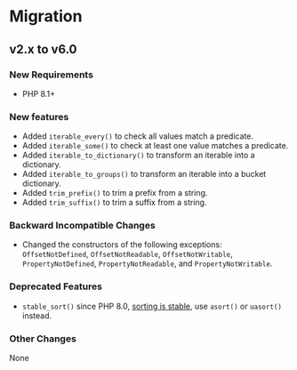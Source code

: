 # Migration

## v2.x to v6.0

### New Requirements

- PHP 8.1+

### New features

- Added `iterable_every()` to check all values match a predicate.
- Added `iterable_some()` to check at least one value matches a predicate.
- Added `iterable_to_dictionary()` to transform an iterable into a dictionary.
- Added `iterable_to_groups()` to transform an iterable into a bucket dictionary.
- Added `trim_prefix()` to trim a prefix from a string.
- Added `trim_suffix()` to trim a suffix from a string.

### Backward Incompatible Changes

- Changed the constructors of the following exceptions: `OffsetNotDefined`, `OffsetNotReadable`, `OffsetNotWritable`, `PropertyNotDefined`, `PropertyNotReadable`, and `PropertyNotWritable`.

### Deprecated Features

- `stable_sort()` since PHP 8.0, [sorting is stable](https://wiki.php.net/rfc/stable_sorting), use `asort()` or `uasort()` instead.

### Other Changes

None
